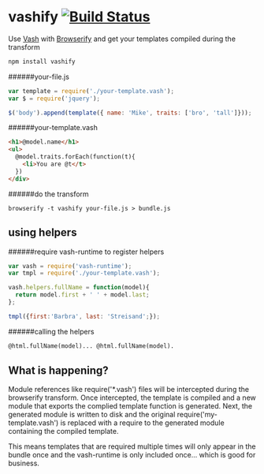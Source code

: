 vashify [![Build Status](https://travis-ci.org/chevett/vashify.png)](https://travis-ci.org/chevett/vashify)
=======

Use [Vash](https://github.com/kirbysayshi/vash) with [Browserify](https://github.com/substack/node-browserify) and get your templates compiled during the transform
````js
npm install vashify
````
######your-file.js
````js
var template = require('./your-template.vash');
var $ = require('jquery');

$('body').append(template({ name: 'Mike', traits: ['bro', 'tall']}));
````
######your-template.vash
```html
<h1>@model.name</h1>
<ul>
  @model.traits.forEach(function(t){ 
    <li>You are @t</t>
  })
</div>
````
######do the transform
````
browserify -t vashify your-file.js > bundle.js
````

using helpers
-------------
######require vash-runtime to register helpers
````js
var vash = require('vash-runtime');
var tmpl = require('./your-template.vash');

vash.helpers.fullName = function(model){
  return model.first + ' ' + model.last;
};

tmpl({first:'Barbra', last: 'Streisand';});
````
######calling the helpers
````html
@html.fullName(model)... @html.fullName(model).
````


What is happening?
------------------
Module references like require('*.vash') files will be intercepted during the browserify transform.  Once intercepted, the template is compiled and a new module that exports the complied template function is generated.  Next, the generated module is written to disk and the original require('my-template.vash') is replaced with a require to the generated module containing the compiled template.

This means templates that are required multiple times will only appear in the bundle once and the vash-runtime is only included once... which is good for business.
